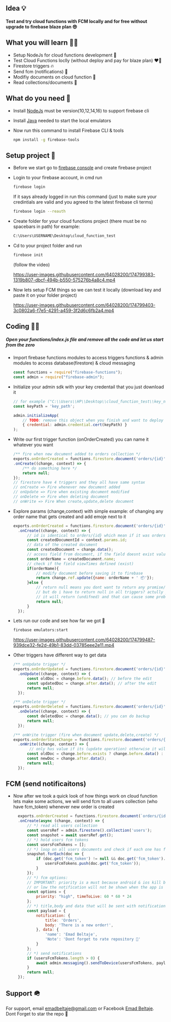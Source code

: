 ## Idea 💡
#### Test and try cloud functions with FCM locally and for free without upgrade to firebase blaze plan 😎

## What you will learn 🧑‍💻
- Setup NodeJs for cloud functions development 💚
- Test Cloud Functions loclly (without deploy and pay for blaze plan) ❤️‍🔥
- Firestore triggers 🔥
- Send fcm (notifications) 🔔
- Modifiy documents on cloud function 📄
- Read collections/documents 📖

## What do you need 🧩
- Install [NodeJs](https://nodejs.org/en/download/) must be version(10,12,14,16) to support firebase cli
- Install [Java](https://www.java.com/download/ie_manual.jsp) needed to start the local emulators
- Now run this command to install Firebase CLI & tools

    ```bash
    npm install -g firebase-tools
    ```

## Setup project 🚂
- Before we start go to [firebase console](https://firebase.google.com/) and create firebase project
- Login to your firebase account, in cmd run

  ```bash
  firebase login
  ```
  If it says already logged in run this command (just to make sure your credintials are valid and you agreed to the latest firebase cli terms)

  ```bash
  firebase login --reauth
  ```
- Create folder for your cloud functions project (there must be no spacebars in path) for example:
  ```bash
  C:\Users\USERNAME\Desktop\cloud_function_test
  ```
- Cd to your project folder and run

  ```bash
  firebase init
  ```
  (follow the video)
  
    https://user-images.githubusercontent.com/64028200/174799383-1319b807-dbcf-494b-b550-575276b4a8c4.mp4


  
- Now lets setup FCM things so we can test it locally (download key and paste it on your folder project)

    https://user-images.githubusercontent.com/64028200/174799403-3c0802a6-f7e5-4291-a459-3f2d6c6fb2a4.mp4



## Coding 🧑‍💻
##### Open your functions/index.js file and remove all the code and let us start from the zero
- Import firebase functions modules to access triggers functions & admin modules to access database(firestore) & cloud messaging
  ```js
  const functions = require("firebase-functions");
  const admin = require("firebase-admin");
  ```
- Initialize your admin sdk with your key credentail that you just download it
  ```js
  // for example ("C:\\Users\\HP\\Desktop\\cloud_function_test\\key_name.json")
  const keyPath = 'key_path';
  
  admin.initializeApp(
      // TODO: remove this object when you finish and want to deploy to firebase
      { credential: admin.credential.cert(keyPath) }
  );
  ```
- Write our first trigger function (onOrderCreated) you can name it whatever you want
  ```js
  /** fire when new document added to orders collection */
  exports.onOrderCreated = functions.firestore.document('orders/{id}')
  .onCreate((change, context) => {
      /** do something here */
      return null;
  });
  // firestore have 4 triggers and they all have same syntax
  // onCreate => Fire whenever new document added
  // onUpdate => Fire when existing document modified
  // onDelete => Fire when deleting document
  // onWrite => Fire When create,update,delete document
  ```
- Explore params (change,context) with simple example: of changing any order name that gets created and add emoje next to it
  ```js
  exports.onOrderCreated = functions.firestore.document('orders/{id}')
    .onCreate((change, context) => {
        // id is identical to orders/{id} which mean if it was orders/{oId} it would be context.params.oId
        const createdDocumentId = context.params.id;
        // data of the created document
        const createdDocument = change.data();
        // access field from document, if the field doesnt exist value will be undifined
        const orderName = createdDocument.name;
        // check if the field viewTimes defined (exist)
        if(orderName){
            // modify document before saving it to firebase
            return change.ref.update({name: orderName + ' 📦'});
        }else {
            // return null means you dont want to return any promise/action its (JS) thing
            // but do i have to return null in all triggers? actully yes, bcz by default
            // it will return (undifned) and that can cause some problems!
            return null;
        }
    });
  ```
- Lets run our code and see how far we got 🦅
  ```bash
  firebase emulators:start
  ```
  

    https://user-images.githubusercontent.com/64028200/174799487-939dce32-fe2d-49b1-83dd-03785eee2e11.mp4


- Other triggers have different way to get data
  ```js
  /** onUpdate trigger */
  exports.onOrderUpdated = functions.firestore.document('orders/{id}')
    .onUpdate((change, context) => {
        const oldDoc = change.before.data(); // before the edit
        const updatedDoc = change.after.data(); // after the edit
        return null;
    });
  
  /** onDelete trigger */
  exports.onOrderDeleted = functions.firestore.document('orders/{id}')
    .onDelete((change, context) => {
        const deletedDoc = change.data(); // you can do backup
        return null;
    });
  
  /** onWrite trigger (fire when document update,delete,create) */
  exports.onOrderStateChange = functions.firestore.document('orders/{id}')
    .onWrite((change, context) => {
         // only has value if its (update operation) otherwise it will be undefined
        const oldDoc = change.before.exists ? change.before.data() : null;
        const newDoc = change.after.data();
        return null;
    });
  ```
  
## FCM (send notificaitons)
- Now after we took a quick look of how things work on cloud function lets make some actions, we will send fcm to all users collection (who have fcm_token) whenever new order is created
  ```js
    exports.onOrderCreated = functions.firestore.document(`orders/{id}`)
    .onCreate(async (change, context) => {
        // *) read all users collection
        const usersRef = admin.firestore().collection('users');
        const snapshot = await usersRef.get();
        // *) hold users fcm tokens
        const usersFcmTokens = [];
        // *) loop on all users documents and check if each one has fcm token
        snapshot.forEach(doc => {
            if (doc.get('fcm_token') != null && doc.get('fcm_token').trim().length > 0) {
                usersFcmTokens.push(doc.get('fcm_token'));
            }
        });
        // *) fcm options:
        // IMPORTANT: priority is a must because android & ios kill background process so if the priority is normal
        // or low the notification will not be shown when the app is terminated
        const options = {
            priority: "high", timeToLive: 60 * 60 * 24
        };
        // *) title,body and data that will be sent with notification
        const payload = {
            notification: {
                title: 'Orders',
                body: 'There is a new order!',
            }, data: {
                'name': 'Emad Beltaje', 
                'Note': 'Dont forget to rate repository 🌟'
            }
        };
        // *) send notifications
        if (usersFcmTokens.length > 0) {
            await admin.messaging().sendToDevice(usersFcmTokens, payload, options);
        }
        return null;
    });
  ```
## Support 🪖

For support, email emadbeltaje@gmail.com or Facebook [Emad Beltaje](https://www.facebook.com/EmadBeltaje/).  
Dont Forget to star the repo 🌟  
